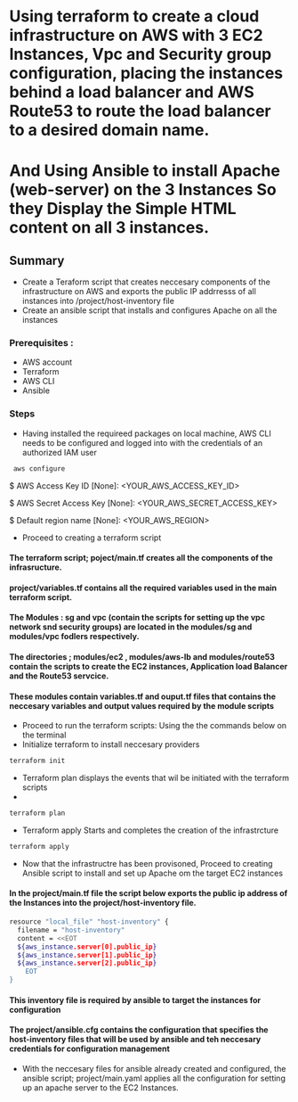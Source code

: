 # Using terraform to create a cloud infrastructure on AWS with 3 EC2 Instances, Vpc and Security group configuration, placing the instances behind a load balancer and AWS Route53 to route the load balancer to a desired domain name. 
# And Using Ansible to install Apache (web-server) on the 3 Instances So they Display the Simple HTML content on all 3 instances.

## Summary
* Create a Teraform script that creates neccesary components of the infrastructure on AWS and exports the public IP addrresss of all instances into /project/host-inventory file 
* Create an ansible script that installs and configures Apache on all the instances 

### Prerequisites :
* AWS account 
* Terraform 
* AWS CLI
* Ansible 

### Steps 

* Having installed the requireed packages on local machine, AWS CLI needs to be configured and logged into with the credentials of an authorized IAM user 

```bash 
 aws configure
 ```

$ AWS Access Key ID [None]: <YOUR_AWS_ACCESS_KEY_ID>

$ AWS Secret Access Key [None]: <YOUR_AWS_SECRET_ACCESS_KEY>

$ Default region name [None]: <YOUR_AWS_REGION>

* Proceed to creating a terraform script 

#### The terraform script; poject/main.tf creates all the components of the infrasructure. 
#### <b>project/variables.tf</b> contains all the required variables used in the main terraform script. 
#### The Modules : sg and vpc (contain the scripts for setting up the vpc network snd security groups) are located in the modules/sg and modules/vpc fodlers respectively. 
#### The directories ; modules/ec2 , modules/aws-lb and modules/route53 contain the scripts to create the EC2 instances, Application load Balancer and the Route53 servcice. 
#### <b>These modules contain variables.tf and ouput.tf files that contains the neccesary variables and output values required by the module scripts </b>

* Proceed to run the terraform scripts: Using the the commands below on the terminal 
* Initialize terraform to install neccesary providers 
```bash 
terraform init 
 ```
* Terraform plan displays the events that wil be initiated with the terraform scripts 
* 
```bash 
terraform plan 
 ```
* Terraform apply Starts and completes the creation of the infrastrcture

 ```bash 
terraform apply
 ```



* Now that the infrastructre has been provisoned, Proceed to creating Ansible script to install and set up Apache om the target EC2 instances 

#### In the project/main.tf file the script below exports the public ip address of the Instances into the project/host-inventory file.

```bash 
resource "local_file" "host-inventory" {
  filename = "host-inventory"
  content = <<EOT
  ${aws_instance.server[0].public_ip}
  ${aws_instance.server[1].public_ip}
  ${aws_instance.server[2].public_ip}
    EOT
}
 ```
 #### This inventory file is required  by ansible to target the instances for configuration 
 
 #### The project/ansible.cfg contains the configuration that specifies the host-inventory files that will be used by ansible and  teh neccesary credentials for configuration management 
 
 *  With the neccesary files for ansible already created and configured, the ansible script; project/main.yaml applies all the configuration for setting up an apache server to the EC2 Instances. 





